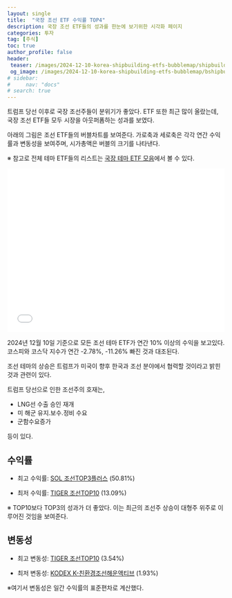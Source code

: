 ```yaml
---
layout: single
title:  "국장 조선 ETF 수익률 TOP4"
description: 국장 조선 ETF들의 성과를 한눈에 보기위한 시각화 페이지
categories: 투자
tag: [주식]
toc: true
author_profile: false
header:
 teaser: /images/2024-12-10-korea-shipbuilding-etfs-bubblemap/shipbuilding-etf-bubblechart.webp
 og_image: /images/2024-12-10-korea-shipbuilding-etfs-bubblemap/bshipbuildingio-etf-bubblechart.webp
# sidebar:
#     nav: "docs"
# search: true
---
```

트럼프 당선 이후로 국장 조선주들이 분위기가 좋았다. ETF 또한 최근 많이 올랐는데, 국장 조선 ETF들 모두 시장을 아웃퍼폼하는 성과를 보였다.

아래의 그림은 조선 ETF들의 버블차트를 보여준다. 가로축과 세로축은 각각 연간 수익률과 변동성을 보여주며, 시가총액은 버블의 크기를 나타낸다. 

※ 참고로 전체 테마 ETF들의 리스트는 [국장 테마 ETF 모음](http://localhost:4000/%ED%88%AC%EC%9E%90/korea-theme-etfs/)에서 볼 수 있다.

<div style="position: relative; width: 100%; height: 0; padding-bottom: 75%;">
    <iframe src="/images/2024-12-10-korea-shipbuilding-etfs-bubblemap/shipbuilding-etfs-bubble-chart.html" 
            style="position: absolute; width: 100%; height: 100%; border: none;" 
            allowfullscreen>
    </iframe>
</div>

2024년 12월 10일 기준으로 모든 조선 테마 ETF가 연간 10% 이상의 수익을 보고있다. 코스피와 코스닥 지수가 연간 -2.78%, -11.26% 빠진 것과 대조된다.

조선 테마의 상승은 트럼프가 미국이 향후 한국과 조선 분야에서 협력할 것이라고 밝힌 것과 관련이 있다. 

트럼프 당선으로 인한 조선주의 호재는, 
- LNG선 수출 승인 재개
- 미 해군 유지.보수.정비 수요
- 군함수요증가

등이 있다.

## 수익률
- 최고 수익률: [SOL 조선TOP3플러스](https://m.stock.naver.com/domestic/stock/466920/total) (50.81%)

- 최저 수익률: [TIGER 조선TOP10](https://m.stock.naver.com/domestic/stock/494670/total) (13.09%)

※ TOP10보다 TOP3의 성과가 더 좋았다. 이는 최근의 조선주 상승이 대형주 위주로 이루어진 것임을 보여준다.

## 변동성
- 최고 변동성: [TIGER 조선TOP10](https://m.stock.naver.com/domestic/stock/494670/total) (3.54%)

- 최저 변동성: [KODEX K-친환경조선해운액티브](https://m.stock.naver.com/domestic/stock/445150/total) (1.93%)

※여기서 변동성은 일간 수익률의 표준편차로 계산했다.
